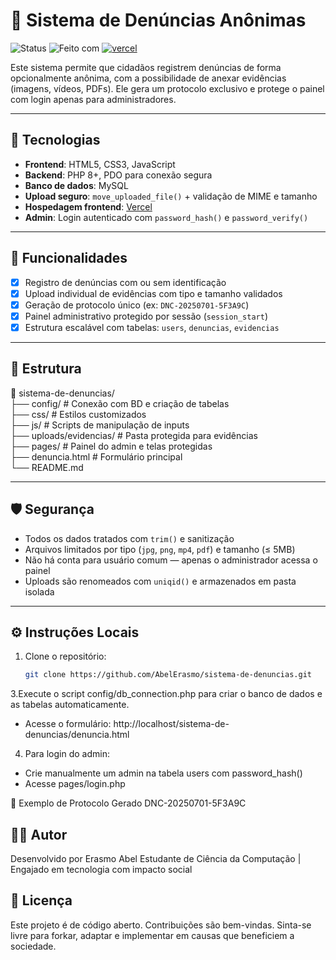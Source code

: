 # 📢 Sistema de Denúncias Anônimas

![Status](https://img.shields.io/badge/status-em%20desenvolvimento-yellow)
![Feito com](https://img.shields.io/badge/feito%20com-PHP%20%7C%20HTML%20%7C%20JS%20%7C%20MySQL-blue)
[![vercel](https://img.shields.io/badge/vercel-online-brightgreen)](https://sistema-de-denuncias-six.vercel.app)

Este sistema permite que cidadãos registrem denúncias de forma opcionalmente anônima, com a possibilidade de anexar evidências (imagens, vídeos, PDFs). Ele gera um protocolo exclusivo e protege o painel com login apenas para administradores.

---

## 🧰 Tecnologias

- **Frontend**: HTML5, CSS3, JavaScript
- **Backend**: PHP 8+, PDO para conexão segura
- **Banco de dados**: MySQL
- **Upload seguro**: `move_uploaded_file()` + validação de MIME e tamanho
- **Hospedagem frontend**: [Vercel]([https://vercel.com](https://sistema-de-denuncias-six.vercel.app/denuncia.html?))
- **Admin**: Login autenticado com `password_hash()` e `password_verify()`

---

## 🚀 Funcionalidades

- [x] Registro de denúncias com ou sem identificação
- [x] Upload individual de evidências com tipo e tamanho validados
- [x] Geração de protocolo único (ex: `DNC-20250701-5F3A9C`)
- [x] Painel administrativo protegido por sessão (`session_start`)
- [x] Estrutura escalável com tabelas: `users`, `denuncias`, `evidencias`

---

## 📂 Estrutura
📁 sistema-de-denuncias/ <br/>
  ├── config/ # Conexão com BD e criação de tabelas <br/>
  ├── css/ # Estilos customizados <br/>
  ├── js/ # Scripts de manipulação de inputs <br/>
  ├── uploads/evidencias/ # Pasta protegida para evidências <br/>
  ├── pages/ # Painel do admin e telas protegidas <br/>
  ├── denuncia.html # Formulário principal <br/>
  └── README.md

  
---

## 🛡️ Segurança

- Todos os dados tratados com `trim()` e sanitização
- Arquivos limitados por tipo (`jpg`, `png`, `mp4`, `pdf`) e tamanho (≤ 5MB)
- Não há conta para usuário comum — apenas o administrador acessa o painel
- Uploads são renomeados com `uniqid()` e armazenados em pasta isolada

---

## ⚙️ Instruções Locais

1. Clone o repositório:
   ```bash
   git clone https://github.com/AbelErasmo/sistema-de-denuncias.git

3.Execute o script config/db_connection.php para criar o banco de dados e as tabelas automaticamente.
<ul>
  <li>Acesse o formulário: http://localhost/sistema-de-denuncias/denuncia.html</li>
</ul>

4. Para login do admin:
<ul>
  <li>Crie manualmente um admin na tabela users com password_hash()</li>
  <li>Acesse pages/login.php</li>
</ul>

🔐 Exemplo de Protocolo Gerado
DNC-20250701-5F3A9C

## 👨‍💻 Autor
Desenvolvido por Erasmo Abel Estudante de Ciência da Computação | Engajado em tecnologia com impacto social

## 📌 Licença
Este projeto é de código aberto. Contribuições são bem-vindas. Sinta-se livre para forkar, adaptar e implementar em causas que beneficiem a sociedade.







